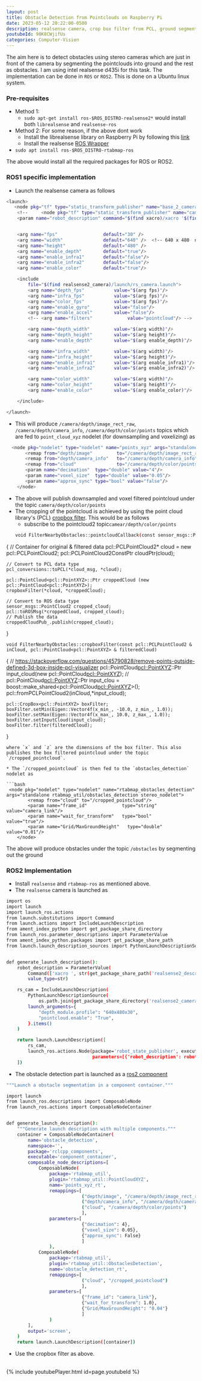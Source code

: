 ```yaml
---
layout: post
title: Obstacle Detection from Pointclouds on Raspberry Pi
date: 2023-05-12 20:22:00-0500
description: realsense camera, crop box filter from PCL, ground segmentation
youtubeId: 90K8CWjifUs
categories: Computer-Vision
---
```


The aim here is to detect obstacles using stereo cameras which are just in front of the camera by segmenting the pointclouds into ground and the rest as obstacles. I am using intel realsense d435i for this task. The implementation can be done in `ROS` or `ROS2`. This is done on a Ubuntu linux system.

###  Pre-requisites
* Method 1:
    * `sudo apt-get install ros-$ROS_DISTRO-realsense2*` would install both `librealsense` and `realsense-ros`
* Method 2: For some reason, if the above dont work
    * Install the librealsense library on Raspberry Pi by following this [link](/blog/2021/Intel-realsense-cam-on-RaspberryPi/)
    * Install the realsense [ROS Wrapper](https://github.com/IntelRealSense/realsense-ros/releases/tag/2.3.2)
* `sudo apt install ros-$ROS_DISTRO-rtabmap-ros`

The above would install all the required packages for ROS or ROS2. 


### ROS1 specific implementation
* Launch the realsense camera as follows

```bash
<launch>
   <node pkg="tf" type="static_transform_publisher" name="base_2_camera" args="0 0 0 0 0 0 1 base_link camera_link 100" />
    <!--     <node pkg="tf" type="static_transform_publisher" name="cam_screw_2_camera" args="0 0 0 0 0 0 1 camera_bottom_screw_frame camera_link 100" /> -->
    <param name="robot_description" command="$(find xacro)/xacro '$(find realsense2_description)/urdf/test_d435_camera.urdf.xacro' use_nominal_extrinsics:=false"/>


    <arg name="fps"                 default="30" />
    <arg name="width"               default="640" />  <!-- 640 x 480  normal-->
    <arg name="height"              default="480" />
    <arg name="enable_depth"        default="true"/>
    <arg name="enable_infra1"       default="false"/>
    <arg name="enable_infra2"       default="false"/>
    <arg name="enable_color"        default="true"/>

    <include
        file="$(find realsense2_camera)/launch/rs_camera.launch">
        <arg name="depth_fps"           value="$(arg fps)"/>
        <arg name="infra_fps"           value="$(arg fps)"/>
        <arg name="color_fps"           value="$(arg fps)"/>
        <arg name="enable_gyro"         value="false"/>
        <arg name="enable_accel"        value="false"/>
        <!-- <arg name="filters"             value="pointcloud"/> -->

        <arg name="depth_width"         value="$(arg width)"/>
        <arg name="depth_height"        value="$(arg height)"/>
        <arg name="enable_depth"        value="$(arg enable_depth)"/>

        <arg name="infra_width"         value="$(arg width)"/>
        <arg name="infra_height"        value="$(arg height)"/>
        <arg name="enable_infra1"       value="$(arg enable_infra1)"/>
        <arg name="enable_infra2"       value="$(arg enable_infra2)"/>

        <arg name="color_width"         value="$(arg width)"/>
        <arg name="color_height"        value="$(arg height)"/>
        <arg name="enable_color"        value="$(arg enable_color)"/>

    </include> 

</launch>
```

* This will produce `/camera/depth/image_rect_raw`, `/camera/depth/camera_info`, `/camera/depth/color/points` topics which are fed to `point_cloud_xyz` nodelet (for downsampling and voxelizing) as

```bash
  <node pkg="nodelet" type="nodelet" name="points_xyz" args="standalone rtabmap_util/point_cloud_xyz">
       <remap from="depth/image"         to="/camera/depth/image_rect_raw"/>
       <remap from="depth/camera_info"   to="/camera/depth/camera_info"/>
       <remap from="cloud"               to="/camera/depth/color/points"/>
       <param name="decimation"  type="double" value="4"/>
       <param name="voxel_size"  type="double" value="0.05"/>
       <param name="approx_sync" type="bool" value="false"/>
    </node>
```
* The above will publish downsampled and voxel filtered pointcloud under the topic `camera/depth/color/points`
* The cropping of the pointcloud is achieved by using the point cloud library's (PCL) [cropbox filter](https://pointclouds.org/documentation/classpcl_1_1_crop_box_3_01pcl_1_1_p_c_l_point_cloud2_01_4.html). This would be as follows
  * subscribe to the pointcloud2 topic`camear/depth/color/points`
  ```bash
  void FilterNearbyObstacles::pointcloudCallback(const sensor_msgs::PointCloud2ConstPtr& cloud_msg)
{
    // Container for original & filtered data
    pcl::PCLPointCloud2* cloud = new pcl::PCLPointCloud2;
    pcl::PCLPointCloud2ConstPtr cloudPtr(cloud);

    // Convert to PCL data type
    pcl_conversions::toPCL(*cloud_msg, *cloud);

    pcl::PointCloud<pcl::PointXYZ>::Ptr croppedCloud (new pcl::PointCloud<pcl::PointXYZ>);
    cropboxFilter(*cloud, *croppedCloud);

    // Convert to ROS data type
    sensor_msgs::PointCloud2 cropped_cloud;
    pcl::toROSMsg(*croppedCloud, cropped_cloud);
    // Publish the data
    croppedCloudPub_.publish(cropped_cloud);
}

    void FilterNearbyObstacles::cropboxFilter(const pcl::PCLPointCloud2 & inCloud, pcl::PointCloud<pcl::PointXYZ> & filteredCloud)
{
    // https://stackoverflow.com/questions/45790828/remove-points-outside-defined-3d-box-inside-pcl-visualizer
    pcl::PointCloud<pcl::PointXYZ>::Ptr input_cloud(new pcl::PointCloud<pcl::PointXYZ>);
//    pcl::PointCloud<pcl::PointXYZ>::Ptr input_clou = boost::make_shared<pcl::PointCloud<pcl::PointXYZ>>();
    pcl::fromPCLPointCloud2(inCloud,*input_cloud);

    pcl::CropBox<pcl::PointXYZ> boxFilter;
    boxFilter.setMin(Eigen::Vector4f(x_min_, -10.0, z_min_, 1.0));
    boxFilter.setMax(Eigen::Vector4f(x_max_, 10.0, z_max_, 1.0));
    boxFilter.setInputCloud(input_cloud);
    boxFilter.filter(filteredCloud);
}
```
where `x` and `z` are the dimensions of the box filter. This also publishes the box filtered pointcloud under the topic `/cropped_pointcloud`.

* The `/cropped_pointcloud` is then fed to the `obstacles_detection` nodelet as 

```bash
 <node pkg="nodelet" type="nodelet" name="rtabmap_obstacles_detection" args="standalone rtabmap_util/obstacles_detection stereo_nodelet">
        <remap from="cloud" to="/cropped_pointcloud"/>
        <param name="frame_id"             type="string" value="camera_link"/>
        <param name="wait_for_transform"   type="bool"   value="true"/>
        <param name="Grid/MaxGroundHeight"   type="double"   value="0.01"/>
    </node>
```
The above will produce obstacles under the topic `/obstacles` by segmenting out the ground

### ROS2 Implementation
* Install `realsense` and `rtabmap-ros` as mentioned above. 
* The `realsense` camera is launched as 

```bash
import os
import launch
import launch_ros.actions
from launch.substitutions import Command
from launch.actions import IncludeLaunchDescription
from ament_index_python import get_package_share_directory
from launch_ros.parameter_descriptions import ParameterValue
from ament_index_python.packages import get_package_share_path
from launch.launch_description_sources import PythonLaunchDescriptionSource


def generate_launch_description():
    robot_description = ParameterValue(
        Command(['xacro ', str(get_package_share_path('realsense2_description') / 'urdf/test_d435_camera.urdf.xacro')]),
        value_type=str)

    rs_cam = IncludeLaunchDescription(
        PythonLaunchDescriptionSource(
            os.path.join(get_package_share_directory('realsense2_camera'), 'launch/rs_launch.py')),
        launch_arguments={
            "depth_module.profile": "640x480x30",
            "pointcloud.enable": "True",
        }.items()
    )

    return launch.LaunchDescription([
        rs_cam,
        launch_ros.actions.Node(package='robot_state_publisher', executable='robot_state_publisher',
                                parameters=[{'robot_description': robot_description}])
    ])
```

* The obstacle detection part is launched as a [ros2 component](https://docs.ros.org/en/humble/Tutorials/Intermediate/Composition.html)

```bash
"""Launch a obstacle segmentation in a component container."""

import launch
from launch_ros.descriptions import ComposableNode
from launch_ros.actions import ComposableNodeContainer


def generate_launch_description():
    """Generate launch description with multiple components."""
    container = ComposableNodeContainer(
        name='obstacle_detection',
        namespace='',
        package='rclcpp_components',
        executable='component_container',
        composable_node_descriptions=[
            ComposableNode(
                package='rtabmap_util',
                plugin='rtabmap_util::PointCloudXYZ',
                name='points_xyz_rt',
                remappings=[
                            ("depth/image", "/camera/depth/image_rect_raw"),
                            ("depth/camera_info", "/camera/depth/camera_info"),
                            ("cloud", "/camera/depth/color/points")
                            ],
                parameters=[
                            {"decimation": 4},
                            {"voxel_size": 0.05},
                            {"approx_sync": False}
                            ]
                ),
            ComposableNode(
                package='rtabmap_util',
                plugin='rtabmap_util::ObstaclesDetection',
                name='obstacle_detection_rt',
                remappings=[
                            ("cloud", "/cropped_pointcloud")
                            ],
                parameters=[
                            {"frame_id": "camera_link"},
                            {"wait_for_transform": 1.0},
                            {"Grid/MaxGroundHeight": "0.04"}
                            ]
                )
        ],
        output='screen',
    )
    return launch.LaunchDescription([container])
```
* Use the cropbox filter as above.


<br />
{% include youtubePlayer.html id=page.youtubeId %}



